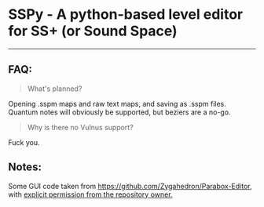 # SSPy - A python-based level editor for SS+ (or Sound Space)



---
## FAQ:
> What's planned?

Opening .sspm maps and raw text maps, and saving as .sspm files.\
Quantum notes will obviously be supported, but beziers are a no-go.

> Why is there no Vulnus support?

Fuck you.

## Notes:

Some GUI code taken from https://github.com/Zygahedron/Parabox-Editor, with [explicit permission from the repository owner.][1]


[1]: https://i.imgur.com/7JyRsjb.png (Permission proof)
